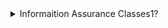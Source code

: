 <details>
<summary> Informaition Assurance Classes1?</summary>
<br>
This class is a marketing class2.
<br><br>
<pre>

----------------------
<details open>
<summary>Teache Black ?</summary>
<br>
Well, you asked for it!
<br><br>
<pre>
&lt;details open&gt;
&lt;summary&gt;Want to ruin the surprise?&lt;/summary&gt;
&lt;br&gt;
Well, you asked for it!
&lt;details&gt;
</pre>
</details>
 
